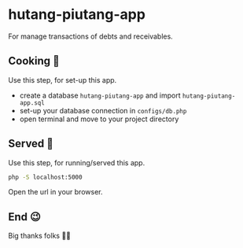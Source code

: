 # hutang-piutang-app
For manage transactions of debts and receivables.

## Cooking 🍳

Use this step, for set-up this app.

- create a database `hutang-piutang-app` and import `hutang-piutang-app.sql`
- set-up your database connection in `configs/db.php`
- open terminal and move to your project directory

## Served 🚀

Use this step, for running/served this app.

```bash
php -S localhost:5000
```

Open the url in your browser.

## End 😉

Big thanks folks 🙏🏻
